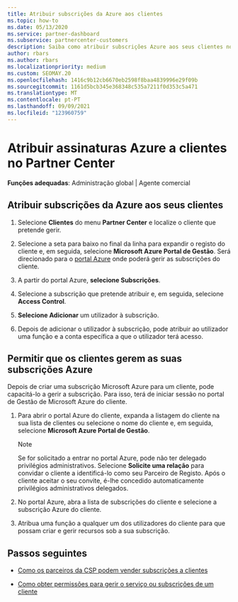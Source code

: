 ```yaml
---
title: Atribuir subscrições da Azure aos clientes
ms.topic: how-to
ms.date: 05/13/2020
ms.service: partner-dashboard
ms.subservice: partnercenter-customers
description: Saiba como atribuir subscrições Azure aos seus clientes no Partner Center e como permitir que os clientes gerem as suas próprias subscrições.
author: rbars
ms.author: rbars
ms.localizationpriority: medium
ms.custom: SEOMAY.20
ms.openlocfilehash: 1416c9b12cb6670eb2598f8baa4839996e29f09b
ms.sourcegitcommit: 1161d5bcb345e368348c535a7211f0d353c5a471
ms.translationtype: MT
ms.contentlocale: pt-PT
ms.lasthandoff: 09/09/2021
ms.locfileid: "123960759"
---
```

# <a name="assigning-azure-subscriptions-to-customers-in-partner-center"></a>Atribuir assinaturas Azure a clientes no Partner Center

**Funções adequadas**: Administração global | Agente comercial

## <a name="assign-azure-subscriptions-to-your-customers"></a>Atribuir subscrições da Azure aos seus clientes

1. Selecione **Clientes** do menu **Partner Center** e localize o cliente que pretende gerir.

2. Selecione a seta para baixo no final da linha para expandir o registo do cliente e, em seguida, selecione **Microsoft Azure Portal de Gestão**. Será direcionado para o [portal Azure](https://portal.azure.com/) onde poderá gerir as subscrições do cliente.

3. A partir do portal Azure, **selecione Subscrições**.

4. Selecione a subscrição que pretende atribuir e, em seguida, selecione **Access Control**.

5. **Selecione Adicionar** um utilizador à subscrição. 

6. Depois de adicionar o utilizador à subscrição, pode atribuir ao utilizador uma função e a conta específica a que o utilizador terá acesso.

## <a name="enable-customers-to-manage-their-azure-subscriptions"></a>Permitir que os clientes gerem as suas subscrições Azure

Depois de criar uma subscrição Microsoft Azure para um cliente, pode capacitá-lo a gerir a subscrição. Para isso, terá de iniciar sessão no portal de Gestão de Microsoft Azure do cliente. 

1. Para abrir o portal Azure do cliente, expanda a listagem do cliente na sua lista de clientes ou selecione o nome do cliente e, em seguida, selecione **Microsoft Azure Portal de Gestão**.

   > [!NOTE]  
   > Se for solicitado a entrar no portal Azure, pode não ter delegado privilégios administrativos. Selecione **Solicite uma relação** para convidar o cliente a identificá-lo como seu Parceiro de Registo. Após o cliente aceitar o seu convite, é-lhe concedido automaticamente privilégios administrativos delegados.

2. No portal Azure, abra a lista de subscrições do cliente e selecione a subscrição Azure do cliente.

3. Atribua uma função a qualquer um dos utilizadores do cliente para que possam criar e gerir recursos sob a sua subscrição.

## <a name="next-steps"></a>Passos seguintes

- [Como os parceiros da CSP podem vender subscrições a clientes](customer-subscriptions.md)

- [Como obter permissões para gerir o serviço ou subscrições de um cliente](customers-revoke-admin-privileges.md)
